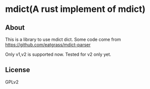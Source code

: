 # mdict(A rust implement of mdict)

## About

This is a library to use mdict dict.
Some code come from https://github.com/eatgrass/mdict-parser

Only v1,v2 is supported now.
Tested for v2 only yet.

## License

GPLv2
